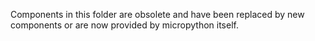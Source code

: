Components in this folder are obsolete and have been replaced by new components or are now provided by micropython itself.
